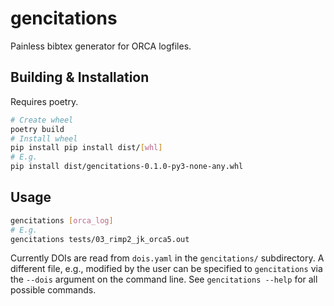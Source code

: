 # gencitations
Painless bibtex generator for ORCA logfiles.

## Building & Installation
Requires poetry.

```bash
# Create wheel
poetry build
# Install wheel
pip install pip install dist/[whl]
# E.g.
pip install dist/gencitations-0.1.0-py3-none-any.whl
```

## Usage
```bash
gencitations [orca_log]
# E.g.
gencitations tests/03_rimp2_jk_orca5.out
```

Currently DOIs are read from `dois.yaml` in the `gencitations/` subdirectory. A different
file, e.g., modified by the user can be specified to `gencitations` via the `--dois` argument
on the command line. See `gencitations --help` for all possible commands.
